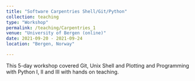 ```yaml
---
title: "Software Carpentries Shell/Git/Python"
collection: teaching
type: "Workshop"
permalink: /teaching/Carpentries_1
venue: "University of Bergen (online)"
date: 2021-09-20 - 2021-09-24
location: "Bergen, Norway"

---
```


This 5-day workshop covered Git, Unix Shell and Plotting and Programming with Python I, II and III with hands on teaching.

